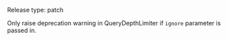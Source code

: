 Release type: patch

Only raise deprecation warning in QueryDepthLimiter if `ignore` parameter is passed in.
